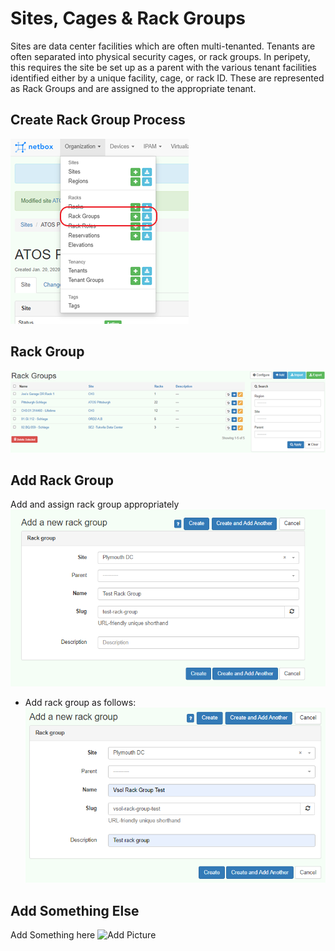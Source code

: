 # Sites, Cages & Rack Groups

Sites are data center facilities which are often multi-tenanted.  Tenants are often separated into physical security cages, or rack groups. In peripety, this requires the site be set up as a parent with the various tenant facilities identified either by a unique facility, cage, or rack ID. These are represented as Rack Groups and are assigned to the appropriate tenant.

## Create Rack Group Process
![Create Rack Group](../img/crrkgp.png "Create Rack Group")

## Rack Group
![View Rack Group](../img/rg.png "View Rack Group")

## Add Rack Group 
Add and assign rack group appropriately
![Add Rack Group](../img/crg.png "Add Rack Group")
- Add rack group as follows:
![Action to add group](../img/addgrpaction.png "Adding a Rack Group")

## Add Something Else
Add Something here
![Add Picture](../img/picture.png "Add a picture")
